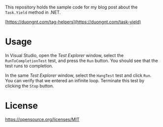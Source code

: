 This repository holds the sample code for my blog post about the `Task.Yield` method in .NET.

[https://duongnt.com/tag-helpers](https://duongnt.com/task-yield)

# Usage

In Visual Studio, open the *Test Explorer* window, select the `RunToCompletionTest` test, and press the `Run` button. You should see that the test runs to completion.

In the same *Test Explorer* window, select the `HangTest` test and click `Run`. You can verify that we entered an infinite loop. Terminate this test by clicking the `Stop` button. 

# License

https://opensource.org/licenses/MIT